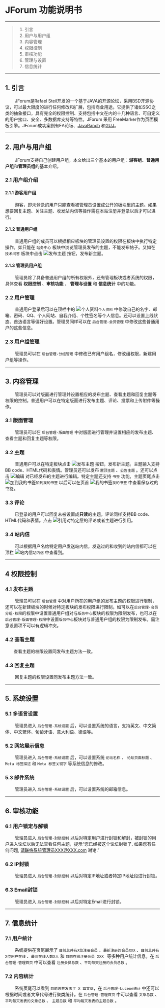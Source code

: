 
# JForum 功能说明书

-----

> 1. 引言
> 3. 用户与用户组
> 3. 内容管理
> 4. 权限控制
> 5. 审核功能
> 6. 管理与设置
> 7. 信息统计

------

## 1. 引言
&#160; &#160; &#160; &#160; JForum是Rafael Steil开发的一个基于JAVA的开源论坛，采用BSD开源协议，可以最大限度的进行任何修改和扩展，包括商业用途。它提供了诸如SSO之类的抽象接口，具有完全的权限控制、支持包括中文在内的十几种语言、可自定义的用户接口、安全、多数据库支持等特性。JForum 采用 FreeMarker作为页面模板引擎。JForum成功案例有EA论坛、[JavaRanch](http://www.javaranch.com/) 和[GUJ](http://www.guj.com.br/)。

------

## 2. 用户与用户组
&#160; &#160; &#160; &#160; JForum支持自己创建用户组，本文给出三个基本的用户组：**游客组**、**普通用户组**和**管理员组**的基本介绍。
### 2.1 用户组介绍

#### 2.1.1 游客用户组

&#160; &#160; &#160; &#160; 游客，即未登录的用户只能查看被管理员设置成公开的板块里的主题。如果想要回复主题、关注主题、收发站内信等操作需在本站注册并登录以后才可以进行。

#### 2.1.2 普通用户组

&#160; &#160; &#160; &#160; 普通用户组的成员可以根据相应板块的管理员设置的权限在板块中执行特定操作，如只能在 `站务中心` 板块中浏览管理员发布的主题，不能发布帖子。又如在 `技术问答` 板块中点击 ![发布主题](http://222.198.131.100:8080/JForum/templates/default/images/zh_CN/post.gif) 按钮，发布新主题。
 
#### 2.1.3 管理员用户组

&#160; &#160; &#160; &#160; 管理员除了具备普通用户组的所有权限外，还有管理板块或者系统的权限，具体查看  **权限控制** 、**审核功能** 、 **管理与设置** 和 **信息统计** 中的功能。

### 2.2 用户管理

&#160; &#160; &#160; &#160; 普通用户登录后可以在顶栏中的  ![个人资料](http://222.198.131.100:8080/JForum/templates/default/images/icon_mini_profile.gif)`个人资料`  中修改自己的名字、邮箱、密码、QQ、个人网站、自我介绍、个性签名等个人信息。还可以设置上线状态、首选语言等偏好设置。管理员同样可以在 `后台管理-会员管理` 中修改这些普通用户的这些信息。

### 2.3 用户组管理

&#160; &#160; &#160; &#160; 管理员可以在 `后台管理-分组管理` 中修改已有用户组名，修改组权限，新建用户组等操作。

------

## 3. 内容管理

&#160; &#160; &#160; &#160; 管理员可以对版面进行管理并设置相应的发布主题、查看主题和回复主题等权限的控制。普通用户可以在特定版面进行发布主题、评论、投票和上传附件等操作。

### 3.1 版面管理

&#160; &#160; &#160; &#160; 管理员可以在 `后台管理-版面管理` 中对版面进行管理并设置相应的发布主题、查看主题和回复主题等权限。

### 3.2 主题

&#160; &#160; &#160; &#160; 普通用户可以在特定板块点击  ![发布主题](http://222.198.131.100:8080/JForum/templates/default/images/zh_CN/post.gif) 按钮，发布新主题。主题输入支持 BB code、HTML代码和表情。管理员还可以发布 `置顶主题` 、`公告主题` 。还可以点击 ![编辑](http://222.198.131.100:8080/JForum/templates/default/images/zh_CN/icon_edit.gif) 对已经发布的主题进行编辑。特定主题还支持 `书签` 功能，主题页尾点击  ![加到我的书签](http://222.198.131.100:8080/JForum/templates/default/images/icon_bookmark.gif)`加到我的书签` 以后可以在页首 ![我的书签](http://222.198.131.100:8080/JForum/templates/default/images/icon_minipost.gif)`我的书签` 中查看保存过的书签。

### 3.3 评论

&#160; &#160; &#160; &#160; 已登录的用户可以回复未被设置成**只读**的主题。评论同样支持BB code、HTML代码和表情。点击 ![引用](http://222.198.131.100:8080/JForum/templates/default/images/zh_CN/icon_quote.gif)对特定层的评论或者主题进行引用。


### 3.4 站内信

&#160; &#160; &#160; &#160; 可以根据用户名给特定用户发送站内信，发送过的和收到的站内信都可以在顶栏 ![站内信](http://222.198.131.100:8080/JForum/templates/default/images/icon_mini_message.gif)`站内信` 中查看到。

------

## 4 权限控制

### 4.1 发布主题

&#160; &#160; &#160; &#160; 管理员可以在 `后台管理` 中对用户所在的用户组的发布主题的权限进行限制，还可以在新建板块的时候对特定板块的发布权限进行限制。如可以在`后台管理-会员分组-权限`的权限中设置普通用户组对与`版务中心`板块的权限为限制发布，也可以在`后台管理-版面管理-权限`中设置`版务中心`板块对与普通用户组的权限为限制发布。需注意设置项不可以有逻辑冲突。

### 4.2 查看主题

&#160; &#160; &#160; &#160;查看主题的权限设置同发布主题方法一致。

### 4.3 回复主题

&#160; &#160; &#160; &#160; 回复主题的权限设置同发布主题方法一致。

------

## 5. 系统设置

### 5.1 多语言设置

&#160; &#160; &#160; &#160; 管理员进入 `后台管理-系统设置` 后，可以设置系统的语言，支持英文、中文简体、中文繁体、葡萄牙语、意大利语、德语等。

### 5.2 网站展示信息

&#160; &#160; &#160; &#160; 管理员进入 `后台管理-系统设置` 后，可以设置系统 `论坛名称` 、 `论坛页面标题` 、 `Meta 标签描述` 和 `Meta 标签关键字` 等系统信息的修改。

### 5.3 邮件系统

&#160; &#160; &#160; &#160; 管理员进入 `后台管理-系统设置` 后，可以设置系统的邮箱信息。

------

 
## 6. 审核功能

### 6.1 用户锁定与解锁

&#160; &#160; &#160; &#160; 管理员进入 `后台管理-封锁控制` 以后对特定用户进行封锁和解封，被封锁的用户进入论坛以后无法查看任何主题，提示“您已经被这个论坛封锁了. 如果您有任何问题, 请联络系统管理员XXX@XXX.com 谢谢.”


### 6.2 IP封锁

&#160; &#160; &#160; &#160; 管理员进入 `后台管理-封锁控制` 以后对特定IP地址或者特定IP地址段进行封锁。

### 6.3 Email封锁

&#160; &#160; &#160; &#160; 管理员进入 `后台管理-封锁控制` 以后对特定Email进行封锁。

------

## 7. 信息统计

### 7.1 用户统计

&#160; &#160; &#160; &#160; 系统提供在页尾展示了  `目前总共有X位注册会员` 、`最新注册的会员XXX` 、`目前总共有X位用户在线` 、`最高在线人数X人` 和 `目前在线注册会员 XXX ` 等多种用户统计信息。在 `后台管理-管理首页` 中可以查看 `注册会员总数` 、`平均每天注册的会员总数` 。

### 7.2 内容统计

&#160; &#160; &#160; &#160; 系统页尾可以看到 `目前总共发表了 X 篇文章`，在 `后台管理-Lucene统计` 中还可以根据时间或者文章代号进行聚类统计。在 `后台管理-管理首页` 中可以查看 `文章总数` 、`平均每天发表的文章总数` 、
`主题总数` 和 `平均每天发表的主题总数` 。



 